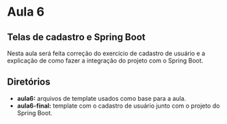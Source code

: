 # Aula 6

## Telas de cadastro e Spring Boot

Nesta aula será feita correção do exercício de cadastro de usuário e a explicação de como fazer a integração do projeto com o Spring Boot.

## Diretórios

- **aula6:** arquivos de template usados como base para a aula.
- **aula6-final:** template com o cadastro de usuário junto com o projeto do Spring Boot.

